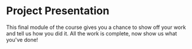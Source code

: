 # Project Presentation  

This final module of the course gives you a chance to show off your work and
tell us how you did it. All the work is complete, now show us what you've done!

